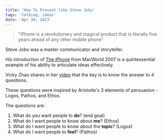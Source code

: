 ```yaml
---
title: 'How To Present like Steve Jobs'
tags: 'talking, ideas'
date: 'Apr 30, 2023'
---
```


> "iPhone is a revolutionary and magical product that is literally five years ahead of any other mobile phone"

Steve Jobs was a master communicator and storyteller.

His introduction of [The iPhone](https://www.youtube.com/watch?v=x7qPAY9JqE4) from MacWorld 2007 is a quintessential example of his ability to articulate ideas effectively.

Vicky Zhao shares in her [video](https://www.youtube.com/watch?v=PkPfdR80u_8) that the key is to know the answer to 4 questions.

These questions were inspired by Aristotle's 3 elements of persuasion - Logos, Pathos, and Ethos.

The questions are:

1. What do you want people to **do**? (end goal)
2. What do I want people to know about **me**? (Ethos)
3. What do I want people to know about the **topic**? (Logos)
4. What do I want people to **feel**? (Pathos)
